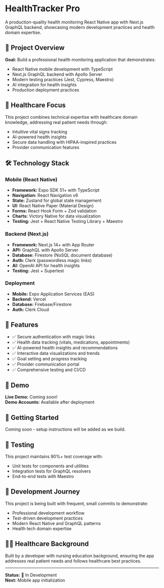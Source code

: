 # HealthTracker Pro

A production-quality health monitoring React Native app with Next.js GraphQL backend, showcasing modern development practices and health domain expertise.

## 🎯 Project Overview

**Goal:** Build a professional health monitoring application that demonstrates:
- React Native mobile development with TypeScript
- Next.js GraphQL backend with Apollo Server
- Modern testing practices (Jest, Cypress, Maestro)
- AI integration for health insights
- Production deployment practices

## 🏥 Healthcare Focus

This project combines technical expertise with healthcare domain knowledge, addressing real patient needs through:
- Intuitive vital signs tracking
- AI-powered health insights
- Secure data handling with HIPAA-inspired practices
- Provider communication features

## 🛠️ Technology Stack

### Mobile (React Native)
- **Framework:** Expo SDK 51+ with TypeScript
- **Navigation:** React Navigation v6
- **State:** Zustand for global state management
- **UI:** React Native Paper (Material Design)
- **Forms:** React Hook Form + Zod validation
- **Charts:** Victory Native for data visualization
- **Testing:** Jest + React Native Testing Library + Maestro

### Backend (Next.js)
- **Framework:** Next.js 14+ with App Router
- **API:** GraphQL with Apollo Server
- **Database:** Firestore (NoSQL document database)
- **Auth:** Clerk (passwordless magic links)
- **AI:** OpenAI API for health insights
- **Testing:** Jest + Supertest

### Deployment
- **Mobile:** Expo Application Services (EAS)
- **Backend:** Vercel
- **Database:** Firebase/Firestore
- **Auth:** Clerk Cloud

## 📱 Features

- ✅ Secure authentication with magic links
- ✅ Health data tracking (vitals, medications, appointments)
- ✅ AI-powered health insights and recommendations  
- ✅ Interactive data visualizations and trends
- ✅ Goal setting and progress tracking
- ✅ Provider communication portal
- ✅ Comprehensive testing and CI/CD

## 🎥 Demo

**Live Demo:** Coming soon!  
**Demo Accounts:** Available after deployment

## 🚀 Getting Started

Coming soon - setup instructions will be added as we build.

## 🧪 Testing

This project maintains 90%+ test coverage with:
- Unit tests for components and utilities
- Integration tests for GraphQL resolvers
- End-to-end tests with Maestro

## 📖 Development Journey

This project is being built with frequent, small commits to demonstrate:
- Professional development workflow
- Test-driven development practices
- Modern React Native and GraphQL patterns
- Health tech domain expertise

## 👨‍⚕️ Healthcare Background

Built by a developer with nursing education background, ensuring the app addresses real patient needs and follows healthcare best practices.

---

**Status:** 🚧 In Development  
**Next:** Mobile app initialization
